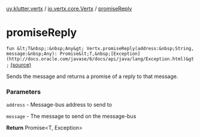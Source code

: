 [uy.klutter.vertx](../index.md) / [io.vertx.core.Vertx](index.md) / [promiseReply](.)


# promiseReply
`fun &lt;T&nbsp;:&nbsp;Any&gt; Vertx.promiseReply(address:&nbsp;String, message:&nbsp;Any): Promise&lt;T,&nbsp;[Exception](http://docs.oracle.com/javase/6/docs/api/java/lang/Exception.html)&gt;` [(source)](https://github.com/kohesive/klutter/blob/master/vertx3-jdk8/src/main/kotlin/uy/klutter/vertx/Vertx.kt#L266)

Sends the message and returns a promise of a reply to that message.

### Parameters
`address` - Message-bus address to send to

`message` - The message to send on the message-bus

**Return**
Promise&lt;T, Exception&gt;


